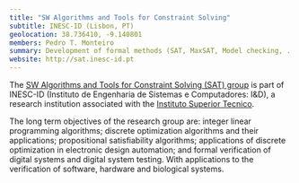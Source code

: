 ```yaml
---
title: "SW Algorithms and Tools for Constraint Solving"
subtitle: INESC-ID (Lisbon, PT)
geolocation: 38.736410, -9.140801
members: Pedro T. Monteiro
summary: Development of formal methods (SAT, MaxSAT, Model checking, ...) for the analysis of discrete systems (e.g. logical signalling-regulatory networks)
website: http://sat.inesc-id.pt
---
```



The [SW Algorithms and Tools for Constraint Solving (SAT) group](http://sat.inesc-id.pt) is part of INESC-ID (Instituto de Engenharia de Sistemas e Computadores: I&D), a research institution associated with the [Instituto Superior Tecnico](http://tecnico.ulisboa.pt).

The long term objectives of the research group are: integer linear programming algorithms; discrete optimization algorithms and their applications; propositional satisfiability algorithms; applications of discrete optimization in electronic design automation; and formal verification of digital systems and digital system testing.
With applications to the verification of software, hardware and biological systems.


